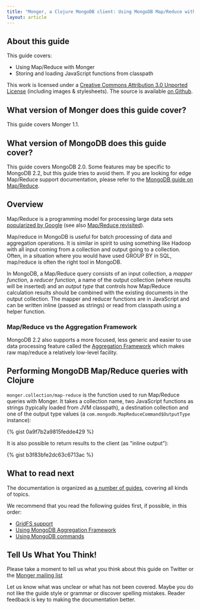 ```yaml
---
title: "Monger, a Clojure MongoDB client: Using MongoDB Map/Reduce with Clojure"
layout: article
---
```


## About this guide

This guide covers:

 * Using Map/Reduce with Monger
 * Storing and loading JavaScript functions from classpath


This work is licensed under a <a rel="license" href="http://creativecommons.org/licenses/by/3.0/">Creative Commons Attribution 3.0 Unported License</a> (including images & stylesheets). The source is available [on Github](https://github.com/clojurewerkz/monger.docs).


## What version of Monger does this guide cover?

This guide covers Monger 1.1.


## What version of MongoDB does this guide cover?

This guide covers MongoDB 2.0. Some features may be specific to MongoDB 2.2, but this guide tries to avoid them. If you are looking for
edge Map/Reduce support documentation, please refer to the [MongoDB guide on Map/Reduce](http://www.mongodb.org/display/DOCS/MapReduce).


## Overview

Map/Reduce is a programming model for processing large data sets [popularized by Google](http://research.google.com/archive/mapreduce.html) (see also [Map/Reduce revisited](http://userpages.uni-koblenz.de/~laemmel/MapReduce/paper.pdf)).

Map/reduce in MongoDB is useful for batch processing of data and aggregation operations. It is similar in spirit to using something like Hadoop with all
input coming from a collection and output going to a collection. Often, in a situation where you would have used GROUP BY in SQL, map/reduce is often the
right tool in MongoDB.

In MongoDB, a Map/Reduce query consists of an input collection, a *mapper function*, a *reducer function*, a name of the output collection (where results will
be inserted) and an *output type* that controls how Map/Reduce calculation results should be combined with the existing documents in the
output collection. The mapper and reducer functions are in JavaScript and can be written inline (passed as strings) or read from classpath using
a helper function.


### Map/Reduce vs the Aggregation Framework

MongoDB 2.2 also supports a more focused, less generic and easier to use data processing feature called the [Aggregation Framework](/articles/aggregation.html) which
makes raw map/reduce a relatively low-level facility.


## Performing MongoDB Map/Reduce queries with Clojure

`monger.collection/map-reduce` is the function used to run Map/Reduce queries with Monger. It takes a collection name, two JavaScript functions as strings
(typically loaded from JVM classpath), a destination collection and one of the output type values (a `com.mongodb.MapReduceCommand$OutputType` instance):

{% gist 0a9f7b2a9815fedde429 %}

It is also possible to return results to the client (as "inline output"):

{% gist b3f83bfe2dc63c6713ac %}



## What to read next

The documentation is organized as [a number of guides](/articles/guides.html), covering all kinds of topics.

We recommend that you read the following guides first, if possible, in this order:

 * [GridFS support](/articles/gridfs.html)
 * [Using MongoDB Aggregation Framework](/articles/aggregation.html)
 * [Using MongoDB commands](/articles/commands.html)


## Tell Us What You Think!

Please take a moment to tell us what you think about this guide on Twitter or the [Monger mailing list](https://groups.google.com/forum/#!forum/clojure-mongodb)

Let us know what was unclear or what has not been covered. Maybe you do not like the guide style or grammar or discover spelling mistakes. Reader feedback is key to making the documentation better.
